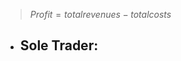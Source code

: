 > $Profit = totalrevenues - totalcosts$
 - Sole Trader:
	 - 
<!--stackedit_data:
eyJoaXN0b3J5IjpbODYwMDYyMDY4XX0=
-->
